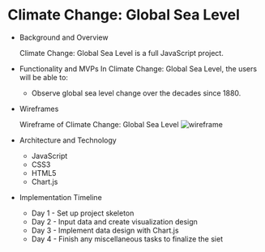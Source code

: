 # Climate Change: Global Sea Level


* Background and Overview 
    
    Climate Change: Global Sea Level is a full JavaScript project.

* Functionality and MVPs 
    In Climate Change: Global Sea Level, the users will be able to: 
    * Observe global sea level change over the decades since 1880.
   

* Wireframes 
    
    Wireframe of Climate Change: Global Sea Level 
    ![wireframe](https://jsproject.s3.amazonaws.com/wireframe.png)



* Architecture and Technology 
    
    * JavaScript
    * CSS3
    * HTML5
    * Chart.js
    

* Implementation Timeline 

    * Day 1 - Set up project skeleton 
    * Day 2 - Input data and create visualization design 
    * Day 3 - Implement data design with Chart.js
    * Day 4 - Finish any miscellaneous tasks to finalize the siet

